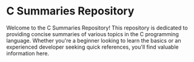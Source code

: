 # C Summaries Repository

Welcome to the C Summaries Repository!
This repository is dedicated to providing concise summaries of various topics in the C programming language. Whether you're a beginner looking to learn the basics or an experienced developer seeking quick references, you'll find valuable information here.
